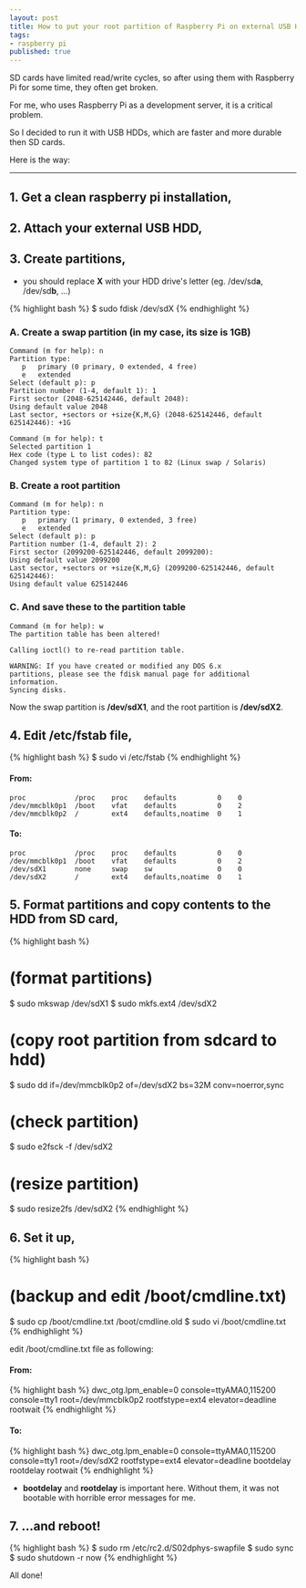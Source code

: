 ```yaml
---
layout: post
title: How to put your root partition of Raspberry Pi on external USB HDD
tags:
- raspberry pi
published: true
---
```


SD cards have limited read/write cycles, so after using them with Raspberry Pi for some time, they often get broken.

For me, who uses Raspberry Pi as a development server, it is a critical problem.

So I decided to run it with USB HDDs, which are faster and more durable then SD cards.

Here is the way:

----

## 1. Get a clean raspberry pi installation,

## 2. Attach your external USB HDD,

## 3. Create partitions,

* you should replace **X** with your HDD drive\'s letter (eg. /dev/sd**a**, /dev/sd**b**, ...)

{% highlight bash %}
$ sudo fdisk /dev/sdX
{% endhighlight %}


### A. Create a swap partition (in my case, its size is 1GB)

~~~~
Command (m for help): n
Partition type:
   p   primary (0 primary, 0 extended, 4 free)
   e   extended
Select (default p): p
Partition number (1-4, default 1): 1
First sector (2048-625142446, default 2048): 
Using default value 2048
Last sector, +sectors or +size{K,M,G} (2048-625142446, default 625142446): +1G
~~~~

~~~~
Command (m for help): t
Selected partition 1
Hex code (type L to list codes): 82
Changed system type of partition 1 to 82 (Linux swap / Solaris)
~~~~

### B. Create a root partition

~~~~
Command (m for help): n
Partition type:
   p   primary (1 primary, 0 extended, 3 free)
   e   extended
Select (default p): p
Partition number (1-4, default 2): 2
First sector (2099200-625142446, default 2099200): 
Using default value 2099200
Last sector, +sectors or +size{K,M,G} (2099200-625142446, default 625142446): 
Using default value 625142446
~~~~

### C. And save these to the partition table

~~~~
Command (m for help): w
The partition table has been altered!

Calling ioctl() to re-read partition table.

WARNING: If you have created or modified any DOS 6.x
partitions, please see the fdisk manual page for additional
information.
Syncing disks.
~~~~

Now the swap partition is **/dev/sdX1**, and the root partition is **/dev/sdX2**.

## 4. Edit /etc/fstab file,

{% highlight bash %}
$ sudo vi /etc/fstab
{% endhighlight %}

#### From:

~~~~
proc            /proc    proc    defaults          0    0
/dev/mmcblk0p1  /boot    vfat    defaults          0    2
/dev/mmcblk0p2  /        ext4    defaults,noatime  0    1
~~~~

#### To:

~~~~
proc            /proc    proc    defaults          0    0
/dev/mmcblk0p1  /boot    vfat    defaults          0    2
/dev/sdX1       none     swap    sw                0    0
/dev/sdX2       /        ext4    defaults,noatime  0    1
~~~~

## 5. Format partitions and copy contents to the HDD from SD card,

{% highlight bash %}
# (format partitions)
$ sudo mkswap /dev/sdX1
$ sudo mkfs.ext4 /dev/sdX2

# (copy root partition from sdcard to hdd)
$ sudo dd if=/dev/mmcblk0p2 of=/dev/sdX2 bs=32M conv=noerror,sync

# (check partition)
$ sudo e2fsck -f /dev/sdX2

# (resize partition)
$ sudo resize2fs /dev/sdX2
{% endhighlight %}

## 6. Set it up,

{% highlight bash %}
# (backup and edit /boot/cmdline.txt)
$ sudo cp /boot/cmdline.txt /boot/cmdline.old
$ sudo vi /boot/cmdline.txt
{% endhighlight %}

edit /boot/cmdline.txt file as following:

#### From:

{% highlight bash %}
dwc_otg.lpm_enable=0 console=ttyAMA0,115200 console=tty1 root=/dev/mmcblk0p2 rootfstype=ext4 elevator=deadline rootwait
{% endhighlight %}

#### To:

{% highlight bash %}
dwc_otg.lpm_enable=0 console=ttyAMA0,115200 console=tty1 root=/dev/sdX2 rootfstype=ext4 elevator=deadline bootdelay rootdelay rootwait
{% endhighlight %}

* __bootdelay__ and __rootdelay__ is important here. Without them, it was not bootable with horrible error messages for me.

## 7. ...and reboot!

{% highlight bash %}
$ sudo rm /etc/rc2.d/S02dphys-swapfile
$ sudo sync
$ sudo shutdown -r now
{% endhighlight %}

All done!

